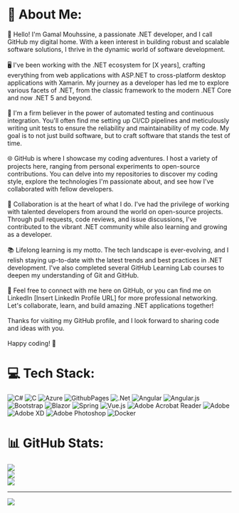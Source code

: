 # 💫 About Me:
👋 Hello! I'm Gamal Mouhssine, a passionate .NET developer, and I call GitHub my digital home. With a keen interest in building robust and scalable software solutions, I thrive in the dynamic world of software development.<br><br>🖥️ I've been working with the .NET ecosystem for [X years], crafting everything from web applications with ASP.NET to cross-platform desktop applications with Xamarin. My journey as a developer has led me to explore various facets of .NET, from the classic framework to the modern .NET Core and now .NET 5 and beyond.<br><br>🧪 I'm a firm believer in the power of automated testing and continuous integration. You'll often find me setting up CI/CD pipelines and meticulously writing unit tests to ensure the reliability and maintainability of my code. My goal is to not just build software, but to craft software that stands the test of time.<br><br>🌐 GitHub is where I showcase my coding adventures. I host a variety of projects here, ranging from personal experiments to open-source contributions. You can delve into my repositories to discover my coding style, explore the technologies I'm passionate about, and see how I've collaborated with fellow developers.<br><br>🚀 Collaboration is at the heart of what I do. I've had the privilege of working with talented developers from around the world on open-source projects. Through pull requests, code reviews, and issue discussions, I've contributed to the vibrant .NET community while also learning and growing as a developer.<br><br>📚 Lifelong learning is my motto. The tech landscape is ever-evolving, and I relish staying up-to-date with the latest trends and best practices in .NET development. I've also completed several GitHub Learning Lab courses to deepen my understanding of Git and GitHub.<br><br>🔗 Feel free to connect with me here on GitHub, or you can find me on LinkedIn [Insert LinkedIn Profile URL] for more professional networking. Let's collaborate, learn, and build amazing .NET applications together!<br><br>Thanks for visiting my GitHub profile, and I look forward to sharing code and ideas with you.<br><br>Happy coding! 🚀


# 💻 Tech Stack:
![C#](https://img.shields.io/badge/c%23-%23239120.svg?style=for-the-badge&logo=c-sharp&logoColor=white) ![C](https://img.shields.io/badge/c-%2300599C.svg?style=for-the-badge&logo=c&logoColor=white) ![Azure](https://img.shields.io/badge/azure-%230072C6.svg?style=for-the-badge&logo=microsoftazure&logoColor=white) ![GithubPages](https://img.shields.io/badge/github%20pages-121013?style=for-the-badge&logo=github&logoColor=white) ![.Net](https://img.shields.io/badge/.NET-5C2D91?style=for-the-badge&logo=.net&logoColor=white) ![Angular](https://img.shields.io/badge/angular-%23DD0031.svg?style=for-the-badge&logo=angular&logoColor=white) ![Angular.js](https://img.shields.io/badge/angular.js-%23E23237.svg?style=for-the-badge&logo=angularjs&logoColor=white) ![Bootstrap](https://img.shields.io/badge/bootstrap-%238511FA.svg?style=for-the-badge&logo=bootstrap&logoColor=white) ![Blazor](https://img.shields.io/badge/blazor-%235C2D91.svg?style=for-the-badge&logo=blazor&logoColor=white) ![Spring](https://img.shields.io/badge/spring-%236DB33F.svg?style=for-the-badge&logo=spring&logoColor=white) ![Vue.js](https://img.shields.io/badge/vue.js-%2335495e.svg?style=for-the-badge&logo=vuedotjs&logoColor=%234FC08D) ![Adobe Acrobat Reader](https://img.shields.io/badge/Adobe%20Acrobat%20Reader-EC1C24.svg?style=for-the-badge&logo=Adobe%20Acrobat%20Reader&logoColor=white) ![Adobe](https://img.shields.io/badge/adobe-%23FF0000.svg?style=for-the-badge&logo=adobe&logoColor=white) ![Adobe XD](https://img.shields.io/badge/Adobe%20XD-470137?style=for-the-badge&logo=Adobe%20XD&logoColor=#FF61F6) ![Adobe Photoshop](https://img.shields.io/badge/adobe%20photoshop-%2331A8FF.svg?style=for-the-badge&logo=adobe%20photoshop&logoColor=white) ![Docker](https://img.shields.io/badge/docker-%230db7ed.svg?style=for-the-badge&logo=docker&logoColor=white)
# 📊 GitHub Stats:
![](https://github-readme-stats.vercel.app/api?username=gamalmouhssine&theme=vue-dark&hide_border=false&include_all_commits=false&count_private=false)<br/>
![](https://github-readme-streak-stats.herokuapp.com/?user=gamalmouhssine&theme=vue-dark&hide_border=false)<br/>
![](https://github-readme-stats.vercel.app/api/top-langs/?username=gamalmouhssine&theme=vue-dark&hide_border=false&include_all_commits=false&count_private=false&layout=compact)

---
[![](https://visitcount.itsvg.in/api?id=gamalmouhssine&icon=0&color=0)](https://visitcount.itsvg.in)

<!-- Proudly created with GPRM ( https://gprm.itsvg.in ) -->
